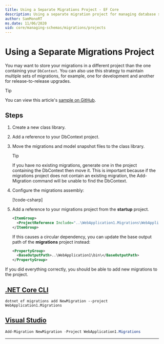 ```yaml
---
title: Using a Separate Migrations Project - EF Core
description: Using a separate migration project for managing database schemas with Entity Framework Core
author: SamMonoRT
ms.date: 11/06/2020
uid: core/managing-schemas/migrations/projects
---
```


# Using a Separate Migrations Project

You may want to store your migrations in a different project than the one containing your `DbContext`. You can also use this strategy to maintain multiple sets of migrations, for example, one for development and another for release-to-release upgrades.

> [!TIP]
> You can view this article's [sample on GitHub](https://github.com/dotnet/EntityFramework.Docs/tree/live/samples/core/Schemas/ThreeProjectMigrations).

## Steps

1. Create a new class library.

2. Add a reference to your DbContext project.

3. Move the migrations and model snapshot files to the class library.
   > [!TIP]
   > If you have no existing migrations, generate one in the project containing the DbContext then move it.
   > This is important because if the migrations project does not contain an existing migration, the Add-Migration command will be unable to find the DbContext.

4. Configure the migrations assembly:

   [!code-csharp[](../../../../samples/core/Schemas/ThreeProjectMigrations/WebApplication1/Startup.cs#snippet_MigrationsAssembly)]

5. Add a reference to your migrations project from the **startup** project.

   ```xml
   <ItemGroup>
     <ProjectReference Include="..\WebApplication1.Migrations\WebApplication1.Migrations.csproj" />
   </ItemGroup>
   ```

   If this causes a circular dependency, you can update the base output path of the **migrations** project instead:

   ```xml
   <PropertyGroup>
     <BaseOutputPath>..\WebApplication1\bin\</BaseOutputPath>
   </PropertyGroup>
   ```

If you did everything correctly, you should be able to add new migrations to the project.

## [.NET Core CLI](#tab/dotnet-core-cli)

```dotnetcli
dotnet ef migrations add NewMigration --project WebApplication1.Migrations
```

## [Visual Studio](#tab/vs)

```powershell
Add-Migration NewMigration -Project WebApplication1.Migrations
```

***
